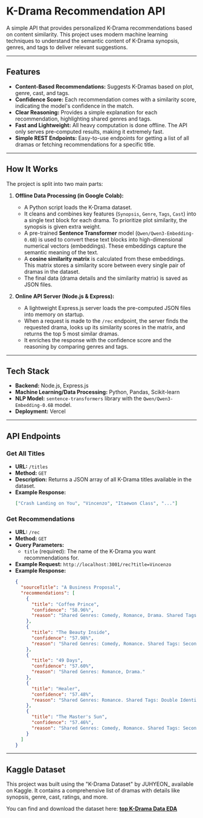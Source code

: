 # K-Drama Recommendation API

A simple API that provides personalized K-Drama recommendations based on content similarity. This project uses modern machine learning techniques to understand the semantic content of K-Drama synopsis, genres, and tags to deliver relevant suggestions.

---

## Features

- **Content-Based Recommendations:** Suggests K-Dramas based on plot, genre, cast, and tags.
- **Confidence Score:** Each recommendation comes with a similarity score, indicating the model's confidence in the match.
- **Clear Reasoning:** Provides a simple explanation for each recommendation, highlighting shared genres and tags.
- **Fast and Lightweight:** All heavy computation is done offline. The API only serves pre-computed results, making it extremely fast.
- **Simple REST Endpoints:** Easy-to-use endpoints for getting a list of all dramas or fetching recommendations for a specific title.

---

## How It Works

The project is split into two main parts:

1.  **Offline Data Processing (in Google Colab):**

    - A Python script loads the K-Drama dataset.
    - It cleans and combines key features (`Synopsis`, `Genre`, `Tags`, `Cast`) into a single text block for each drama. To prioritize plot similarity, the synopsis is given extra weight.
    - A pre-trained **Sentence Transformer** model (`Qwen/Qwen3-Embedding-0.6B`) is used to convert these text blocks into high-dimensional numerical vectors (embeddings). These embeddings capture the semantic meaning of the text.
    - A **cosine similarity matrix** is calculated from these embeddings. This matrix stores a similarity score between every single pair of dramas in the dataset.
    - The final data (drama details and the similarity matrix) is saved as JSON files.

2.  **Online API Server (Node.js & Express):**

    - A lightweight Express.js server loads the pre-computed JSON files into memory on startup.
    - When a request is made to the `/rec` endpoint, the server finds the requested drama, looks up its similarity scores in the matrix, and returns the top 5 most similar dramas.
    - It enriches the response with the confidence score and the reasoning by comparing genres and tags.

---

## Tech Stack

- **Backend:** Node.js, Express.js
- **Machine Learning/Data Processing:** Python, Pandas, Scikit-learn
- **NLP Model:** `sentence-transformers` library with the `Qwen/Qwen3-Embedding-0.6B` model.
- **Deployment:** Vercel

---

## API Endpoints

### Get All Titles

- **URL:** `/titles`
- **Method:** `GET`
- **Description:** Returns a JSON array of all K-Drama titles available in the dataset.
- **Example Response:**
  ```json
  ["Crash Landing on You", "Vincenzo", "Itaewon Class", "..."]
  ```

### Get Recommendations

- **URL:** `/rec`
- **Method:** `GET`
- **Query Parameters:**
  - `title` (required): The name of the K-Drama you want recommendations for.
- **Example Request:** `http://localhost:3001/rec?title=Vincenzo`
- **Example Response:**
  ```json
  {
    "sourceTitle": "A Business Proposal",
    "recommendations": [
      {
        "title": "Coffee Prince",
        "confidence": "58.96%",
        "reason": "Shared Genres: Comedy, Romance, Drama. Shared Tags: Boss-Employee Relationship."
      },
      {
        "title": "The Beauty Inside",
        "confidence": "57.98%",
        "reason": "Shared Genres: Comedy, Romance. Shared Tags: Secondary Couple, Contract Relationship, Sismance."
      },
      {
        "title": "49 Days",
        "confidence": "57.60%",
        "reason": "Shared Genres: Romance, Drama."
      },
      {
        "title": "Healer",
        "confidence": "57.48%",
        "reason": "Shared Genres: Romance. Shared Tags: Double Identity."
      },
      {
        "title": "The Master's Sun",
        "confidence": "57.46%",
        "reason": "Shared Genres: Comedy, Romance. Shared Tags: Secondary Couple."
      }
    ]
  }
  ```

---

## Kaggle Dataset

This project was built using the "K-Drama Dataset" by JUHYEON\_ available on Kaggle. It contains a comprehensive list of dramas with details like synopsis, genre, cast, ratings, and more.

You can find and download the dataset here:
[**top K-Drama Data EDA**](https://www.kaggle.com/code/kagleo123/top-k-drama-data-eda/input)
